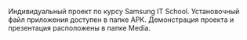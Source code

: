 Индивидуальный проект по курсу Samsung IT School.
Установочный файл приложения доступен в папке APK.
Демонстрация проекта и презентация расположены в папке Media.